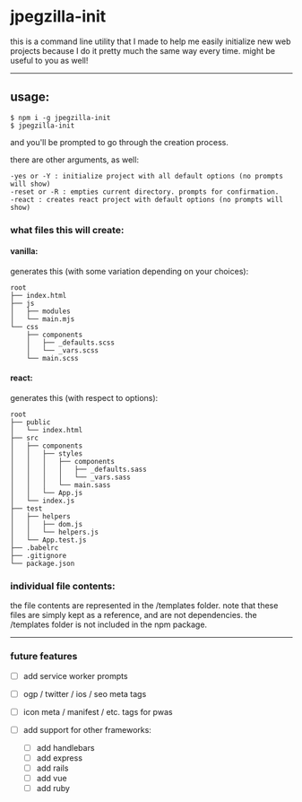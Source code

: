 # jpegzilla-init

this is a command line utility that I made to help me easily initialize new web projects because I do it pretty much the same way every time. might be useful to you as well!

---

## usage:

```
$ npm i -g jpegzilla-init
$ jpegzilla-init
```

and you'll be prompted to go through the creation process.

there are other arguments, as well:

```
-yes or -Y : initialize project with all default options (no prompts will show)
-reset or -R : empties current directory. prompts for confirmation.
-react : creates react project with default options (no prompts will show)
```

### what files this will create:

#### vanilla:

generates this (with some variation depending on your choices):

```
root
├── index.html
├── js
│   ├── modules
│   └── main.mjs
└── css
    ├── components
    │   ├── _defaults.scss
    │   └── _vars.scss
    └── main.scss
```

#### react:

generates this (with respect to options):

```
root
├── public
│   └── index.html
├── src
│   ├── components
│   │   ├── styles
│   │   │   ├── components
│   │   │   │   ├── _defaults.sass
│   │   │   │   └── _vars.sass
│   │   │   └── main.sass
│   │   └── App.js
│   └── index.js
├── test
│   ├── helpers
│   │   ├── dom.js
│   │   └── helpers.js
│   └── App.test.js
├── .babelrc
├── .gitignore
└── package.json
```

### individual file contents:
the file contents are represented in the /templates folder. note that these files are simply kept as a reference, and are not dependencies. the /templates folder is not included in the npm package.

---

### future features
-   [ ] add service worker prompts
-   [ ] ogp / twitter / ios / seo meta tags
-   [ ] icon meta / manifest / etc. tags for pwas

-   [ ] add support for other frameworks:
    -   [ ]  add handlebars
    -   [ ]  add express
    -   [ ]  add rails
    -   [ ]  add vue
    -   [ ]  add ruby
